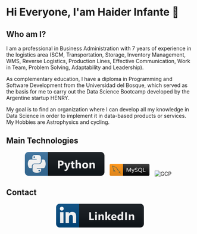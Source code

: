 # Hi Everyone, I'am Haider Infante 👋


## Who am I?
I am a professional in Business Administration with 7 years of experience in the logistics area (SCM, Transportation, Storage, Inventory Management, WMS, Reverse Logistics, Production Lines, Effective Communication, Work in Team, Problem Solving, Adaptability and Leadership).

As complementary education, I have a diploma in Programming and Software Development from the Universidad del Bosque, which served as the basis for me to carry out the Data Science Bootcamp developed by the Argentine startup HENRY.

My goal is to find an organization where I can develop all my knowledge in Data Science in order to implement it in data-based products or services. My Hobbies are Astrophysics and cycling.

## Main Technologies
<div align="center" style="margin-bottom: 10px">
  <img src="https://github.com/MikeCodesDotNET/ColoredBadges/raw/master/svg/dev/languages/python.svg" alt="Python" style="max-width: 100%; margin-right: 10px;">
  <img src="https://github.com/Cusatelli/Colored-Badges/blob/main/svg/languages/mysql.svg" alt="MySql" style="width: 107px; height: 32px; margin-right: 10px;">
  <img src="https://github.com/MikeCodesDotNET/ColoredBadges/raw/master/svg/dev/languages/google_cloud_platform.svg" alt="GCP" style="max-width: 100%; margin-right: 10px;">
</div>

## Contact
<div align="center">
  <a href="https://www.linkedin.com/in/haiderinfante/">
    <img src="https://github.com/MikeCodesDotNET/ColoredBadges/raw/master/svg/social/linkedin.svg" alt="linkedin" style="max-width: 100%;">
  </a>
</div>
<!--
**HaiderInfante/HaiderInfante** is a ✨ _special_ ✨ repository because its `README.md` (this file) appears on your GitHub profile.

Here are some ideas to get you started:

- 🔭 I’m currently working on ...
- 🌱 I’m currently learning ...
- 👯 I’m looking to collaborate on ...
- 🤔 I’m looking for help with ...
- 💬 Ask me about ...
- 📫 How to reach me: ...
- 😄 Pronouns: ...
- ⚡ Fun fact: ...
-->
